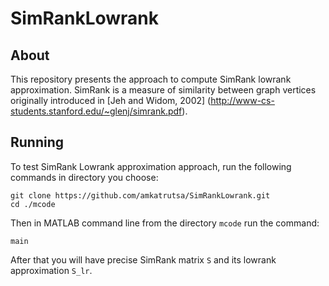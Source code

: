 # SimRankLowrank

## About

This repository presents the approach to compute SimRank lowrank approximation. SimRank is a measure of similarity between graph vertices originally introduced in [Jeh and Widom, 2002] (http://www-cs-students.stanford.edu/~glenj/simrank.pdf). 

## Running

To test SimRank Lowrank approximation approach, run the following commands in directory you choose:
```
git clone https://github.com/amkatrutsa/SimRankLowrank.git
cd ./mcode
```
Then in MATLAB command line from the directory `mcode` run the command:
```
main
```

After that you will have precise SimRank matrix `S` and its lowrank approximation `S_lr`.
